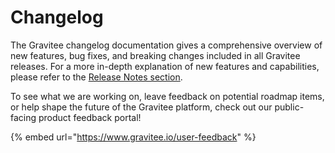 # Changelog

The Gravitee changelog documentation gives a comprehensive overview of new features, bug fixes, and breaking changes included in all Gravitee releases. For a more in-depth explanation of new features and capabilities, please refer to the [Release Notes section](../release-notes/).

To see what we are working on, leave feedback on potential roadmap items, or help shape the future of the Gravitee platform, check out our public-facing product feedback portal!

{% embed url="https://www.gravitee.io/user-feedback" %}
